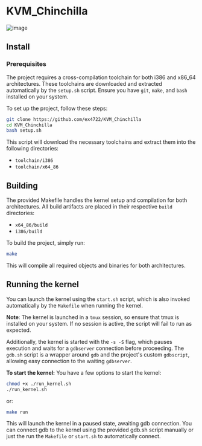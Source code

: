 # KVM_Chinchilla 
![image](https://github.com/user-attachments/assets/230c13db-b55e-4a03-8a92-cd14de266f9f)

## Install 
### Prerequisites
The project requires a cross-compilation toolchain for both i386 and x86_64 architectures. These toolchains are downloaded and extracted automatically by the `setup.sh` script. Ensure you have `git`, `make`, and `bash` installed on your system.

To set up the project, follow these steps:
```bash 
git clone https://github.com/ex4722/KVM_Chinchilla
cd KVM_Chinchilla
bash setup.sh
```

This script will download the necessary toolchains and extract them into the following directories:
- `toolchain/i386`
- `toolchain/x64_86`

## Building 

The provided Makefile handles the kernel setup and compilation for both architectures. All build artifacts are placed in their respective `build` directories:
- `x64_86/build`
- `i386/build`

To build the project, simply run:
```bash 
make
```
This will compile all required objects and binaries for both architectures.

## Running the kernel
You can launch the kernel using the `start.sh` script, which is also invoked automatically by the `Makefile` when running the kernel.

**Note**: The kernel is launched in a `tmux` session, so ensure that tmux is installed on your system. If no session is active, the script will fail to run as expected.

Additionally, the kernel is started with the `-s -S` flag, which pauses execution and waits for a `gdbserver` connection before proceeding. The `gdb.sh` script is a wrapper around `gdb` and the project's custom `gdbscript`, allowing easy connection to the waiting `gdbserver`.

**To start the kernel:**
You have a few options to start the kernel:
```bash 
chmod +x ./run_kernel.sh
./run_kernel.sh
```
or: 
```bash 
make run
```
This will launch the kernel in a paused state, awaiting gdb connection. You can connect gdb to the kernel using the provided gdb.sh script manually or just the run the `Makefile` or `start.sh` to automatically connect.
